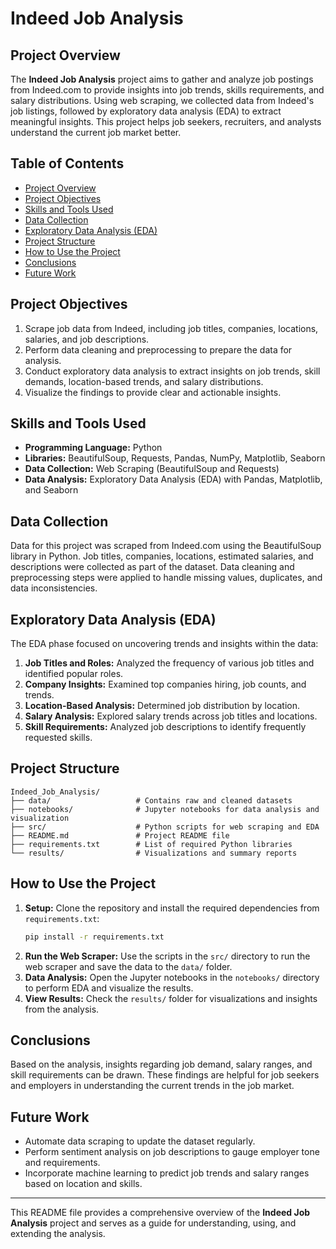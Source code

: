 # Indeed Job Analysis

## Project Overview

The **Indeed Job Analysis** project aims to gather and analyze job postings from Indeed.com to provide insights into job trends, skills requirements, and salary distributions. Using web scraping, we collected data from Indeed's job listings, followed by exploratory data analysis (EDA) to extract meaningful insights. This project helps job seekers, recruiters, and analysts understand the current job market better.

## Table of Contents

- [Project Overview](#project-overview)
- [Project Objectives](#project-objectives)
- [Skills and Tools Used](#skills-and-tools-used)
- [Data Collection](#data-collection)
- [Exploratory Data Analysis (EDA)](#exploratory-data-analysis-eda)
- [Project Structure](#project-structure)
- [How to Use the Project](#how-to-use-the-project)
- [Conclusions](#conclusions)
- [Future Work](#future-work)

## Project Objectives

1. Scrape job data from Indeed, including job titles, companies, locations, salaries, and job descriptions.
2. Perform data cleaning and preprocessing to prepare the data for analysis.
3. Conduct exploratory data analysis to extract insights on job trends, skill demands, location-based trends, and salary distributions.
4. Visualize the findings to provide clear and actionable insights.

## Skills and Tools Used

- **Programming Language:** Python
- **Libraries:** BeautifulSoup, Requests, Pandas, NumPy, Matplotlib, Seaborn
- **Data Collection:** Web Scraping (BeautifulSoup and Requests)
- **Data Analysis:** Exploratory Data Analysis (EDA) with Pandas, Matplotlib, and Seaborn

## Data Collection

Data for this project was scraped from Indeed.com using the BeautifulSoup library in Python. Job titles, companies, locations, estimated salaries, and descriptions were collected as part of the dataset. Data cleaning and preprocessing steps were applied to handle missing values, duplicates, and data inconsistencies.

## Exploratory Data Analysis (EDA)

The EDA phase focused on uncovering trends and insights within the data:

1. **Job Titles and Roles:** Analyzed the frequency of various job titles and identified popular roles.
2. **Company Insights:** Examined top companies hiring, job counts, and trends.
3. **Location-Based Analysis:** Determined job distribution by location.
4. **Salary Analysis:** Explored salary trends across job titles and locations.
5. **Skill Requirements:** Analyzed job descriptions to identify frequently requested skills.

## Project Structure

```
Indeed_Job_Analysis/
├── data/                   # Contains raw and cleaned datasets
├── notebooks/              # Jupyter notebooks for data analysis and visualization
├── src/                    # Python scripts for web scraping and EDA
├── README.md               # Project README file
├── requirements.txt        # List of required Python libraries
└── results/                # Visualizations and summary reports
```

## How to Use the Project

1. **Setup:** Clone the repository and install the required dependencies from `requirements.txt`:
   ```bash
   pip install -r requirements.txt
   ```
2. **Run the Web Scraper:** Use the scripts in the `src/` directory to run the web scraper and save the data to the `data/` folder.
3. **Data Analysis:** Open the Jupyter notebooks in the `notebooks/` directory to perform EDA and visualize the results.
4. **View Results:** Check the `results/` folder for visualizations and insights from the analysis.

## Conclusions

Based on the analysis, insights regarding job demand, salary ranges, and skill requirements can be drawn. These findings are helpful for job seekers and employers in understanding the current trends in the job market.

## Future Work

- Automate data scraping to update the dataset regularly.
- Perform sentiment analysis on job descriptions to gauge employer tone and requirements.
- Incorporate machine learning to predict job trends and salary ranges based on location and skills.

---

This README file provides a comprehensive overview of the **Indeed Job Analysis** project and serves as a guide for understanding, using, and extending the analysis.
